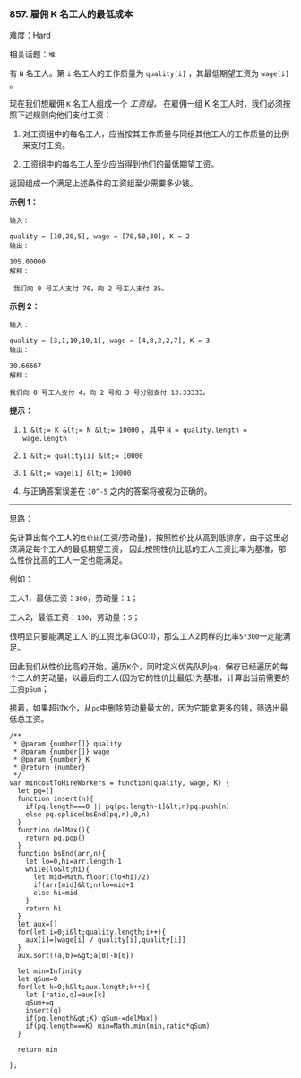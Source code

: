 ### 857. 雇佣 K 名工人的最低成本

难度：Hard

相关话题：`堆`

有  `N` 名工人。第 `i` 名工人的工作质量为 `quality[i]` ，其最低期望工资为 `wage[i]` 。



现在我们想雇佣 `K` 名工人组成一个 *工资组。* 在雇佣一组 K 名工人时，我们必须按照下述规则向他们支付工资：





1. 对工资组中的每名工人，应当按其工作质量与同组其他工人的工作质量的比例来支付工资。

2. 工资组中的每名工人至少应当得到他们的最低期望工资。





返回组成一个满足上述条件的工资组至少需要多少钱。













 **示例 1：** 





```
输入： 

quality = [10,20,5], wage = [70,50,30], K = 2
输出： 

105.00000
解释：

 我们向 0 号工人支付 70，向 2 号工人支付 35。
```

 **示例 2：** 





```
输入： 

quality = [3,1,10,10,1], wage = [4,8,2,2,7], K = 3
输出： 

30.66667
解释： 

我们向 0 号工人支付 4，向 2 号和 3 号分别支付 13.33333。
```





 **提示：** 





1.  `1 &lt;= K &lt;= N &lt;= 10000` ，其中 `N = quality.length = wage.length` 

2.  `1 &lt;= quality[i] &lt;= 10000` 

3.  `1 &lt;= wage[i] &lt;= 10000` 

4. 与正确答案误差在 `10^-5` 之内的答案将被视为正确的。






-----

思路：

先计算出每个工人的`性价比`(工资/劳动量)，按照性价比从高到低排序，由于这里必须满足每个工人的最低期望工资，
因此按照性价比低的工人工资比率为基准，那么性价比高的工人一定也能满足。

例如： 

工人1，最低工资：`300`，劳动量：`1`；

工人2，最低工资：`100`，劳动量：`5`；

很明显只要能满足工人1的工资比率(300:1)，那么工人2同样的比率`5*300`一定能满足。

因此我们从性价比高的开始，遍历`K`个，同时定义优先队列`pq`，保存已经遍历的每个工人的劳动量，以最后的工人(因为它的性价比最低)为基准，计算出当前需要的工资`pSum`；

接着，如果超过`K`个，从`pq`中删除劳动量最大的，因为它能拿更多的钱，筛选出最低总工资。


```
/**
 * @param {number[]} quality
 * @param {number[]} wage
 * @param {number} K
 * @return {number}
 */
var mincostToHireWorkers = function(quality, wage, K) {
  let pq=[]
  function insert(n){
    if(pq.length===0 || pq[pq.length-1]&lt;n)pq.push(n)
    else pq.splice(bsEnd(pq,n),0,n)
  }
  function delMax(){
    return pq.pop()
  }
  function bsEnd(arr,n){
    let lo=0,hi=arr.length-1
    while(lo&lt;hi){
      let mid=Math.floor((lo+hi)/2)
      if(arr[mid]&lt;n)lo=mid+1
      else hi=mid
    }
    return hi
  }
  let aux=[]
  for(let i=0;i&lt;quality.length;i++){
    aux[i]=[wage[i] / quality[i],quality[i]]
  }
  aux.sort((a,b)=&gt;a[0]-b[0])

  let min=Infinity
  let qSum=0
  for(let k=0;k&lt;aux.length;k++){
    let [ratio,q]=aux[k]   
    qSum+=q
    insert(q)
    if(pq.length&gt;K) qSum-=delMax()
    if(pq.length===K) min=Math.min(min,ratio*qSum)
  }

  return min

};



```
